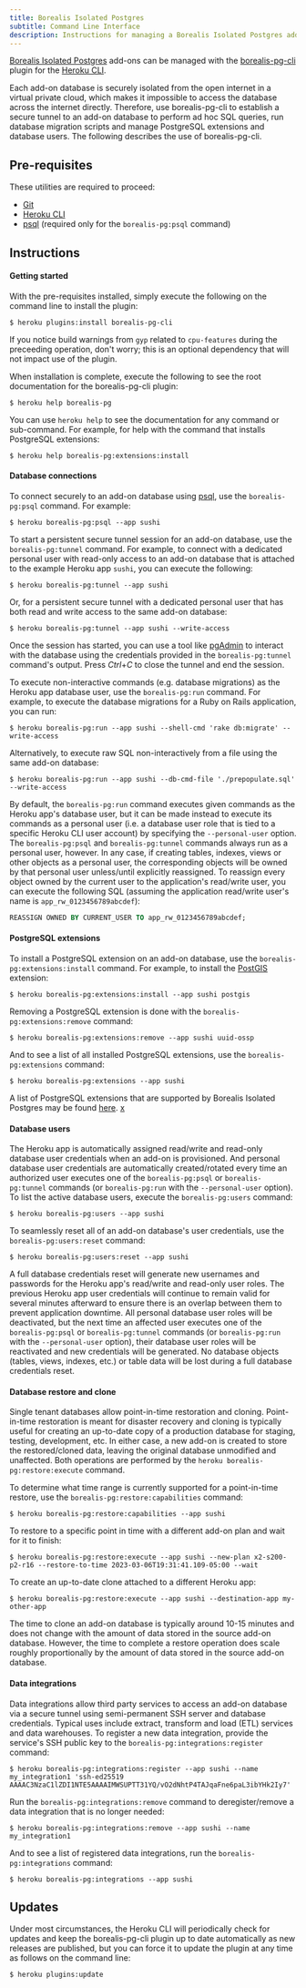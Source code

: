 ```yaml
---
title: Borealis Isolated Postgres
subtitle: Command Line Interface
description: Instructions for managing a Borealis Isolated Postgres add-on via CLI
---
```


[Borealis Isolated Postgres](https://elements.heroku.com/addons/borealis-pg) add-ons can be managed with the [borealis-pg-cli](https://www.npmjs.com/package/borealis-pg-cli) plugin for the [Heroku CLI](https://devcenter.heroku.com/articles/heroku-cli).

Each add-on database is securely isolated from the open internet in a virtual private cloud, which makes it impossible to access the database across the internet directly. Therefore, use borealis-pg-cli to establish a secure tunnel to an add-on database to perform ad hoc SQL queries, run database migration scripts and manage PostgreSQL extensions and database users. The following describes the use of borealis-pg-cli.

## Pre-requisites

These utilities are required to proceed:

- [Git](https://git-scm.com/book/en/v2/Getting-Started-Installing-Git)
- [Heroku CLI](https://devcenter.heroku.com/articles/heroku-cli#download-and-install)
- [psql](https://www.postgresql.org/download/) (required only for the `borealis-pg:psql` command)

## Instructions

#### Getting started

With the pre-requisites installed, simply execute the following on the command line to install the plugin:

```shell
$ heroku plugins:install borealis-pg-cli
```

If you notice build warnings from `gyp` related to `cpu-features` during the preceeding operation, don't worry; this is an optional dependency that will not impact use of the plugin.

When installation is complete, execute the following to see the root documentation for the borealis-pg-cli plugin:

```shell
$ heroku help borealis-pg
```

You can use `heroku help` to see the documentation for any command or sub-command. For example, for help with the command that installs PostgreSQL extensions:

```shell
$ heroku help borealis-pg:extensions:install
```

#### Database connections

To connect securely to an add-on database using [psql](https://www.postgresql.org/docs/current/app-psql.html), use the `borealis-pg:psql` command. For example:

```shell
$ heroku borealis-pg:psql --app sushi
```

To start a persistent secure tunnel session for an add-on database, use the `borealis-pg:tunnel` command. For example, to connect with a dedicated personal user with read-only access to an add-on database that is attached to the example Heroku app `sushi`, you can execute the following:

```shell
$ heroku borealis-pg:tunnel --app sushi
```

Or, for a persistent secure tunnel with a dedicated personal user that has both read and write access to the same add-on database:

```shell
$ heroku borealis-pg:tunnel --app sushi --write-access
```

Once the session has started, you can use a tool like [pgAdmin](https://www.pgadmin.org/) to interact with the database using the credentials provided in the `borealis-pg:tunnel` command's output. Press _Ctrl_+_C_ to close the tunnel and end the session.

To execute non-interactive commands (e.g. database migrations) as the Heroku app database user, use the `borealis-pg:run` command. For example, to execute the database migrations for a Ruby on Rails application, you can run:

```shell
$ heroku borealis-pg:run --app sushi --shell-cmd 'rake db:migrate' --write-access
```

Alternatively, to execute raw SQL non-interactively from a file using the same add-on database:

```shell
$ heroku borealis-pg:run --app sushi --db-cmd-file './prepopulate.sql' --write-access
```

By default, the `borealis-pg:run` command executes given commands as the Heroku app's database user, but it can be made instead to execute its commands as a personal user (i.e. a database user role that is tied to a specific Heroku CLI user account) by specifying the `--personal-user` option. The `borealis-pg:psql` and `borealis-pg:tunnel` commands always run as a personal user, however. In any case, if creating tables, indexes, views or other objects as a personal user, the corresponding objects will be owned by that personal user unless/until explicitly reassigned. To reassign every object owned by the current user to the application's read/write user, you can execute the following SQL (assuming the application read/write user's name is `app_rw_0123456789abcdef`):

```sql
REASSIGN OWNED BY CURRENT_USER TO app_rw_0123456789abcdef;
```

#### PostgreSQL extensions

To install a PostgreSQL extension on an add-on database, use the `borealis-pg:extensions:install` command. For example, to install the [PostGIS](https://postgis.net/) extension:

```shell
$ heroku borealis-pg:extensions:install --app sushi postgis
```

Removing a PostgreSQL extension is done with the `borealis-pg:extensions:remove` command:

```shell
$ heroku borealis-pg:extensions:remove --app sushi uuid-ossp
```

And to see a list of all installed PostgreSQL extensions, use the `borealis-pg:extensions` command:

```shell
$ heroku borealis-pg:extensions --app sushi
```

A list of PostgreSQL extensions that are supported by Borealis Isolated Postgres may be found [here](./pg-extensions-support). [x](#data-integrations)

#### Database users

The Heroku app is automatically assigned read/write and read-only database user credentials when an add-on is provisioned. And personal database user credentials are automatically created/rotated every time an authorized user executes one of the `borealis-pg:psql` or `borealis-pg:tunnel` commands (or `borealis-pg:run` with the `--personal-user` option). To list the active database users, execute the `borealis-pg:users` command:

```shell
$ heroku borealis-pg:users --app sushi
```

To seamlessly reset all of an add-on database's user credentials, use the `borealis-pg:users:reset` command:

```shell
$ heroku borealis-pg:users:reset --app sushi
```

A full database credentials reset will generate new usernames and passwords for the Heroku app's read/write and read-only user roles. The previous Heroku app user credentials will continue to remain valid for several minutes afterward to ensure there is an overlap between them to prevent application downtime. All personal database user roles will be deactivated, but the next time an affected user executes one of the `borealis-pg:psql` or `borealis-pg:tunnel` commands (or `borealis-pg:run` with the `--personal-user` option), their database user roles will be reactivated and new credentials will be generated. No database objects (tables, views, indexes, etc.) or table data will be lost during a full database credentials reset.

#### Database restore and clone

Single tenant databases allow point-in-time restoration and cloning. Point-in-time restoration is meant for disaster recovery and cloning is typically useful for creating an up-to-date copy of a production database for staging, testing, development, etc. In either case, a new add-on is created to store the restored/cloned data, leaving the original database unmodified and unaffected. Both operations are performed by the `heroku borealis-pg:restore:execute` command.

To determine what time range is currently supported for a point-in-time restore, use the `borealis-pg:restore:capabilities` command:

```shell
$ heroku borealis-pg:restore:capabilities --app sushi
```

To restore to a specific point in time with a different add-on plan and wait for it to finish:

```shell
$ heroku borealis-pg:restore:execute --app sushi --new-plan x2-s200-p2-r16 --restore-to-time 2023-03-06T19:31:41.109-05:00 --wait
```

To create an up-to-date clone attached to a different Heroku app:

```shell
$ heroku borealis-pg:restore:execute --app sushi --destination-app my-other-app
```

The time to clone an add-on database is typically around 10-15 minutes and does not change with the amount of data stored in the source add-on database. However, the time to complete a restore operation does scale roughly proportionally by the amount of data stored in the source add-on database.

#### Data integrations

Data integrations allow third party services to access an add-on database via a secure tunnel using semi-permanent SSH server and database credentials. Typical uses include extract, transform and load (ETL) services and data warehouses. To register a new data integration, provide the service's SSH public key to the `borealis-pg:integrations:register` command:

```shell
$ heroku borealis-pg:integrations:register --app sushi --name my_integration1 'ssh-ed25519 AAAAC3NzaC1lZDI1NTE5AAAAIMWSUPTT31YQ/vO2dNhtP4TAJqaFne6paL3ibYHk2Iy7'
```

Run the `borealis-pg:integrations:remove` command to deregister/remove a data integration that is no longer needed:

```shell
$ heroku borealis-pg:integrations:remove --app sushi --name my_integration1
```

And to see a list of registered data integrations, run the `borealis-pg:integrations` command:

```shell
$ heroku borealis-pg:integrations --app sushi
```

## Updates

Under most circumstances, the Heroku CLI will periodically check for updates and keep the borealis-pg-cli plugin up to date automatically as new releases are published, but you can force it to update the plugin at any time as follows on the command line:

```shell
$ heroku plugins:update
```
